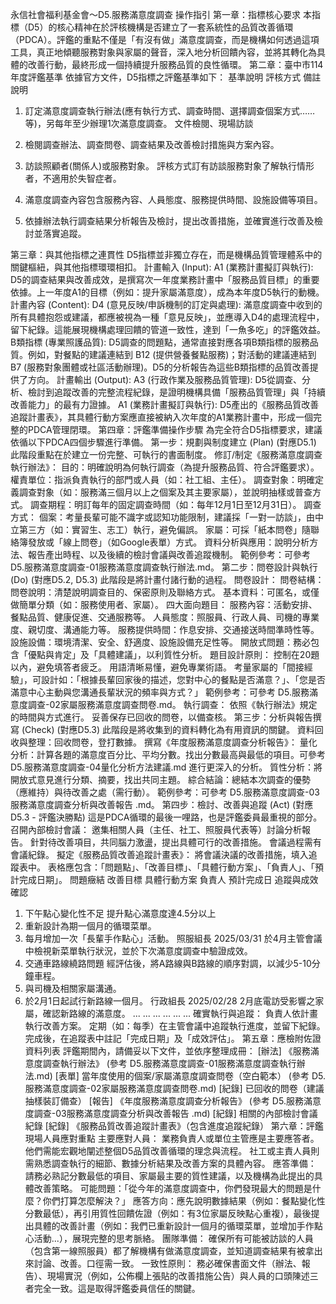 永信社會福利基金會～D5.服務滿意度調查 操作指引
第一章：指標核心要求
本指標（D5）的核心精神在於評核機構是否建立了一套系統性的品質改善循環（PDCA）。評鑑的重點不僅是「有沒有做」滿意度調查，而是機構如何透過這項工具，真正地傾聽服務對象與家屬的聲音，深入地分析回饋內容，並將其轉化為具體的改善行動，最終形成一個持續提升服務品質的良性循環。
第二章：臺中市114年度評鑑基準
依據官方文件，D5指標之評鑑基準如下：
基準說明
評核方式
備註說明
1. 訂定滿意度調查執行辦法(應有執行方式、調查時間、選擇調查個案方式……等)，另每年至少辦理1次滿意度調查。
文件檢閱、現場訪談
1. 檢閱調查辦法、調查問卷、調查結果及改善檢討措施與方案內容。
2. 訪談照顧者(關係人)或服務對象。
評核方式訂有訪談服務對象了解執行情形者，不適用於失智症者。
2. 滿意度調查內容包含服務內容、人員態度、服務提供時間、設施設備等項目。


3. 依據辦法執行調查結果分析報告及檢討，提出改善措施，並確實進行改善及檢討並落實追蹤。


第三章：與其他指標之連貫性
D5指標並非獨立存在，而是機構品質管理體系中的關鍵樞紐，與其他指標環環相扣。
計畫輸入 (Input):
A1 (業務計畫擬訂與執行): D5的調查結果與改善成效，是撰寫次一年度業務計畫中「服務品質目標」的重要依據。上一年度A1的目標（例如：提升家屬滿意度），成為本年度D5執行的動機。
計畫內容 (Content):
D4 (意見反映/申訴機制的訂定與處理): 滿意度調查中收到的所有具體抱怨或建議，都應被視為一種「意見反映」，並應導入D4的處理流程中，留下紀錄。這能展現機構處理回饋的管道一致性，達到「一魚多吃」的評鑑效益。
B類指標 (專業照護品質): D5調查的問題點，通常直接對應各項B類指標的服務品質。例如，對餐點的建議連結到 B12 (提供營養餐點服務)；對活動的建議連結到 B7 (服務對象團體或社區活動辦理)。D5的分析報告為這些B類指標的品質改善提供了方向。
計畫輸出 (Output):
A3 (行政作業及服務品質管理): D5從調查、分析、檢討到追蹤改善的完整流程紀錄，是證明機構具備「服務品質管理」與「持續改善能力」的最有力證據。
A1 (業務計畫擬訂與執行): D5產出的《服務品質改善追蹤計畫表》，其具體行動方案應直接被納入次年度的A1業務計畫中，形成一個完整的PDCA管理閉環。
第四章：評鑑準備操作步驟
為完全符合D5指標要求，建議依循以下PDCA四個步驟進行準備。
第一步：規劃與制度建立 (Plan) (對應D5.1)
此階段重點在於建立一份完整、可執行的書面制度。
修訂/制定《服務滿意度調查執行辦法》：
目的：明確說明為何執行調查（為提升服務品質、符合評鑑要求）。
權責單位：指派負責執行的部門或人員（如：社工組、主任）。
調查對象：明確定義調查對象（如：服務滿三個月以上之個案及其主要家屬），並說明抽樣或普查方式。
調查期程：明訂每年的固定調查時間（如：每年12月1日至12月31日）。
調查方式：
個案：考量長輩可能不識字或認知功能限制，建議採「一對一訪談」，由中立第三方（如：實習生、志工）執行，避免偏誤。
家屬：可採「紙本問卷」隨聯絡簿發放或「線上問卷」（如Google表單）方式。
資料分析與應用：說明分析方法、報告產出時程、以及後續的檢討會議與改善追蹤機制。
範例參考：可參考 D5.服務滿意度調查-01服務滿意度調查執行辦法.md。
第二步：問卷設計與執行 (Do) (對應D5.2, D5.3)
此階段是將計畫付諸行動的過程。
問卷設計：
問卷結構：
問卷說明：清楚說明調查目的、保密原則及聯絡方式。
基本資料：可匿名，或僅做簡單分類（如：服務使用者、家屬）。
四大面向題目：
服務內容：活動安排、餐點品質、健康促進、交通服務等。
人員態度：照服員、行政人員、司機的專業度、親切度、溝通能力等。
服務提供時間：作息安排、交通接送時間準時性等。
設施設備：環境清潔、安全、舒適度、設施設備充足性等。
開放式問題：務必包含「優點與肯定」及「具體建議」，以利質性分析。
題目設計原則：
控制在20題以內，避免填答者疲乏。
用語清晰易懂，避免專業術語。
考量家屬的「間接經驗」，可設計如：「根據長輩回家後的描述，您對中心的餐點是否滿意？」、「您是否滿意中心主動與您溝通長輩狀況的頻率與方式？」
範例參考：可參考 D5.服務滿意度調查-02家屬服務滿意度調查問卷.md。
執行調查：
依照《執行辦法》規定的時間與方式進行。
妥善保存已回收的問卷，以備查核。
第三步：分析與報告撰寫 (Check) (對應D5.3)
此階段是將收集到的資料轉化為有用資訊的關鍵。
資料回收與整理：回收問卷，登打數據。
撰寫《年度服務滿意度調查分析報告》：
量化分析：計算各題的滿意度百分比、平均分數。找出分數最高與最低的項目。可參考 D5.服務滿意度調查-04量化分析方法建議.md 進行更深入的分析。
質性分析：將開放式意見進行分類、摘要，找出共同主題。
綜合結論：總結本次調查的優勢（應維持）與待改善之處（需行動）。
範例參考：可參考 D5.服務滿意度調查-03服務滿意度調查分析與改善報告 .md。
第四步：檢討、改善與追蹤 (Act) (對應D5.3 - 評鑑決勝點)
這是PDCA循環的最後一哩路，也是評鑑委員最重視的部分。
召開內部檢討會議：
邀集相關人員（主任、社工、照服員代表等）討論分析報告。
針對待改善項目，共同腦力激盪，提出具體可行的改善措施。
會議過程需有會議紀錄。
擬定《服務品質改善追蹤計畫表》：
將會議決議的改善措施，填入追蹤表中。
表格應包含：「問題點」、「改善目標」、「具體行動方案」、「負責人」、「預計完成日期」。
問題癥結
改善目標
具體行動方案
負責人
預計完成日
追蹤與成效確認
1. 下午點心變化性不足
提升點心滿意度達4.5分以上
1. 重新設計為期一個月的循環菜單。
2. 每月增加一次「長輩手作點心」活動。
照服組長
2025/03/31
於4月主管會議中檢視新菜單執行狀況，並於下次滿意度調查中驗證成效。
2. 交通車路線繞路問題
經評估後，將A路線與B路線的順序對調，以減少5-10分鐘車程。
1. 與司機及相關家屬溝通。
2. 於2月1日起試行新路線一個月。
行政組長
2025/02/28
2月底電訪受影響之家屬，確認新路線的滿意度。
...
...
...
...
...
...
確實執行與追蹤：
負責人依計畫執行改善方案。
定期（如：每季）在主管會議中追蹤執行進度，並留下紀錄。
完成後，在追蹤表中註記「完成日期」及「成效評估」。
第五章：應檢附佐證資料列表
評鑑期間內，請備妥以下文件，並依序整理成冊：
[辦法] 《服務滿意度調查執行辦法》 (參考 D5.服務滿意度調查-01服務滿意度調查執行辦法.md)
[表單] 當年度使用的個案/家屬滿意度調查問卷（空白範本） (參考 D5.服務滿意度調查-02家屬服務滿意度調查問卷.md)
[紀錄] 已回收的問卷（建議抽樣裝訂備查）
[報告] 《年度服務滿意度調查分析報告》 (參考 D5.服務滿意度調查-03服務滿意度調查分析與改善報告 .md)
[紀錄] 相關的內部檢討會議紀錄
[紀錄] 《服務品質改善追蹤計畫表》（包含進度追蹤紀錄）
第六章：評鑑現場人員應對重點
主要應對人員：
業務負責人或單位主管應是主要應答者。他們需能宏觀地闡述整個D5品質改善循環的理念與流程。
社工或主責人員則需熟悉調查執行的細節、數據分析結果及改善方案的具體內容。
應答準備：
請務必熟記分數最低的項目、家屬最主要的質性建議，以及機構為此提出的具體改善策略。
可能問題：「從今年的滿意度調查中，你們發現最大的問題是什麼？你們打算怎麼解決？」
應答方向：應先說明數據結果（例如：餐點變化性分數最低），再引用質性回饋佐證（例如：有3位家屬反映點心重複），最後提出具體的改善計畫（例如：我們已重新設計一個月的循環菜單，並增加手作點心活動...），展現完整的思考脈絡。
團隊準備：
確保所有可能被訪談的人員（包含第一線照服員）都了解機構有做滿意度調查，並知道調查結果有被拿出來討論、改善。口徑需一致。
一致性原則：
務必確保書面文件（辦法、報告）、現場實況（例如，公佈欄上張貼的改善措施公告）與人員的口頭陳述三者完全一致。這是取得評鑑委員信任的關鍵。